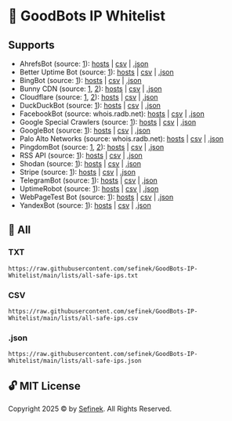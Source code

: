# 🤝 GoodBots IP Whitelist

## Supports
- AhrefsBot (source: [1](https://api.ahrefs.com/v3/public/crawler-ips)): [hosts](https://raw.githubusercontent.com/sefinek/GoodBots-IP-Whitelist/main/lists/ahrefsbot/ips.txt) | [csv](https://raw.githubusercontent.com/sefinek/GoodBots-IP-Whitelist/main/lists/ahrefsbot/ips.csv) | [.json](https://raw.githubusercontent.com/sefinek/GoodBots-IP-Whitelist/main/lists/ahrefsbot/ips.json)
- Better Uptime Bot (source: [1](https://betteruptime.com/ips.txt)): [hosts](https://raw.githubusercontent.com/sefinek/GoodBots-IP-Whitelist/main/lists/betteruptimebot/ips.txt) | [csv](https://raw.githubusercontent.com/sefinek/GoodBots-IP-Whitelist/main/lists/betteruptimebot/ips.csv) | [.json](https://raw.githubusercontent.com/sefinek/GoodBots-IP-Whitelist/main/lists/betteruptimebot/ips.json)
- BingBot (source: [1](https://www.bing.com/toolbox/bingbot.json)): [hosts](https://raw.githubusercontent.com/sefinek/GoodBots-IP-Whitelist/main/lists/bingbot/ips.txt) | [csv](https://raw.githubusercontent.com/sefinek/GoodBots-IP-Whitelist/main/lists/bingbot/ips.csv) | [.json](https://raw.githubusercontent.com/sefinek/GoodBots-IP-Whitelist/main/lists/bingbot/ips.json)
- Bunny CDN (source: [1](https://api.bunny.net/system/edgeserverlist/plain), [2](https://api.bunny.net/system/edgeserverlist/ipv6)): [hosts](https://raw.githubusercontent.com/sefinek/GoodBots-IP-Whitelist/main/lists/bunnycdn/ips.txt) | [csv](https://raw.githubusercontent.com/sefinek/GoodBots-IP-Whitelist/main/lists/bunnycdn/ips.csv) | [.json](https://raw.githubusercontent.com/sefinek/GoodBots-IP-Whitelist/main/lists/bunnycdn/ips.json)
- Cloudflare (source: [1](https://www.cloudflare.com/ips-v4), [2](https://www.cloudflare.com/ips-v6)): [hosts](https://raw.githubusercontent.com/sefinek/GoodBots-IP-Whitelist/main/lists/cloudflare/ips.txt) | [csv](https://raw.githubusercontent.com/sefinek/GoodBots-IP-Whitelist/main/lists/cloudflare/ips.csv) | [.json](https://raw.githubusercontent.com/sefinek/GoodBots-IP-Whitelist/main/lists/cloudflare/ips.json)
- DuckDuckBot (source: [1](https://raw.githubusercontent.com/duckduckgo/duckduckgo-help-pages/master/_docs/results/duckduckbot.md)): [hosts](https://raw.githubusercontent.com/sefinek/GoodBots-IP-Whitelist/main/lists/duckduckbot/ips.txt) | [csv](https://raw.githubusercontent.com/sefinek/GoodBots-IP-Whitelist/main/lists/duckduckbot/ips.csv) | [.json](https://raw.githubusercontent.com/sefinek/GoodBots-IP-Whitelist/main/lists/duckduckbot/ips.json)
- FacebookBot (source: whois.radb.net): [hosts](https://raw.githubusercontent.com/sefinek/GoodBots-IP-Whitelist/main/lists/facebookbot/ips.txt) | [csv](https://raw.githubusercontent.com/sefinek/GoodBots-IP-Whitelist/main/lists/facebookbot/ips.csv) | [.json](https://raw.githubusercontent.com/sefinek/GoodBots-IP-Whitelist/main/lists/facebookbot/ips.json)
- Google Special Crawlers (source: [1](https://developers.google.com/search/apis/ipranges/special-crawlers.json)): [hosts](https://raw.githubusercontent.com/sefinek/GoodBots-IP-Whitelist/main/lists/google-special-crawlers/ips.txt) | [csv](https://raw.githubusercontent.com/sefinek/GoodBots-IP-Whitelist/main/lists/google-special-crawlers/ips.csv) | [.json](https://raw.githubusercontent.com/sefinek/GoodBots-IP-Whitelist/main/lists/google-special-crawlers/ips.json)
- GoogleBot (source: [1](https://developers.google.com/static/search/apis/ipranges/googlebot.json)): [hosts](https://raw.githubusercontent.com/sefinek/GoodBots-IP-Whitelist/main/lists/googlebot/ips.txt) | [csv](https://raw.githubusercontent.com/sefinek/GoodBots-IP-Whitelist/main/lists/googlebot/ips.csv) | [.json](https://raw.githubusercontent.com/sefinek/GoodBots-IP-Whitelist/main/lists/googlebot/ips.json)
- Palo Alto Networks (source: whois.radb.net): [hosts](https://raw.githubusercontent.com/sefinek/GoodBots-IP-Whitelist/main/lists/paloaltonetworks/ips.txt) | [csv](https://raw.githubusercontent.com/sefinek/GoodBots-IP-Whitelist/main/lists/paloaltonetworks/ips.csv) | [.json](https://raw.githubusercontent.com/sefinek/GoodBots-IP-Whitelist/main/lists/paloaltonetworks/ips.json)
- PingdomBot (source: [1](https://my.pingdom.com/probes/ipv4), [2](https://my.pingdom.com/probes/ipv6)): [hosts](https://raw.githubusercontent.com/sefinek/GoodBots-IP-Whitelist/main/lists/pingdombot/ips.txt) | [csv](https://raw.githubusercontent.com/sefinek/GoodBots-IP-Whitelist/main/lists/pingdombot/ips.csv) | [.json](https://raw.githubusercontent.com/sefinek/GoodBots-IP-Whitelist/main/lists/pingdombot/ips.json)
- RSS API (source: [1](https://rssapi.net/ips.txt)): [hosts](https://raw.githubusercontent.com/sefinek/GoodBots-IP-Whitelist/main/lists/rssapi/ips.txt) | [csv](https://raw.githubusercontent.com/sefinek/GoodBots-IP-Whitelist/main/lists/rssapi/ips.csv) | [.json](https://raw.githubusercontent.com/sefinek/GoodBots-IP-Whitelist/main/lists/rssapi/ips.json)
- Shodan (source: [1](https://gist.githubusercontent.com/sefinek/c4a0630324412447cacab94cbccdd58e/raw/shodan.ips)): [hosts](https://raw.githubusercontent.com/sefinek/GoodBots-IP-Whitelist/main/lists/shodan/ips.txt) | [csv](https://raw.githubusercontent.com/sefinek/GoodBots-IP-Whitelist/main/lists/shodan/ips.csv) | [.json](https://raw.githubusercontent.com/sefinek/GoodBots-IP-Whitelist/main/lists/shodan/ips.json)
- Stripe (source: [1](https://stripe.com/files/ips/ips_webhooks.txt)): [hosts](https://raw.githubusercontent.com/sefinek/GoodBots-IP-Whitelist/main/lists/stripewebhook/ips.txt) | [csv](https://raw.githubusercontent.com/sefinek/GoodBots-IP-Whitelist/main/lists/stripewebhook/ips.csv) | [.json](https://raw.githubusercontent.com/sefinek/GoodBots-IP-Whitelist/main/lists/stripewebhook/ips.json)
- TelegramBot (source: [1](https://core.telegram.org/resources/cidr.txt)): [hosts](https://raw.githubusercontent.com/sefinek/GoodBots-IP-Whitelist/main/lists/telegrambot/ips.txt) | [csv](https://raw.githubusercontent.com/sefinek/GoodBots-IP-Whitelist/main/lists/telegrambot/ips.csv) | [.json](https://raw.githubusercontent.com/sefinek/GoodBots-IP-Whitelist/main/lists/telegrambot/ips.json)
- UptimeRobot (source: [1](https://uptimerobot.com/inc/files/ips/IPv4andIPv6.txt)): [hosts](https://raw.githubusercontent.com/sefinek/GoodBots-IP-Whitelist/main/lists/uptimerobot/ips.txt) | [csv](https://raw.githubusercontent.com/sefinek/GoodBots-IP-Whitelist/main/lists/uptimerobot/ips.csv) | [.json](https://raw.githubusercontent.com/sefinek/GoodBots-IP-Whitelist/main/lists/uptimerobot/ips.json)
- WebPageTest Bot (source: [1](https://www.webpagetest.org/addresses.php?f=json)): [hosts](https://raw.githubusercontent.com/sefinek/GoodBots-IP-Whitelist/main/lists/webpagetestbot/ips.txt) | [csv](https://raw.githubusercontent.com/sefinek/GoodBots-IP-Whitelist/main/lists/webpagetestbot/ips.csv) | [.json](https://raw.githubusercontent.com/sefinek/GoodBots-IP-Whitelist/main/lists/webpagetestbot/ips.json)
- YandexBot (source: [1](https://yandex.com/ips)): [hosts](https://raw.githubusercontent.com/sefinek/GoodBots-IP-Whitelist/main/lists/yandexbot/ips.txt) | [csv](https://raw.githubusercontent.com/sefinek/GoodBots-IP-Whitelist/main/lists/yandexbot/ips.csv) | [.json](https://raw.githubusercontent.com/sefinek/GoodBots-IP-Whitelist/main/lists/yandexbot/ips.json)

## 📝 All
### TXT
```text
https://raw.githubusercontent.com/sefinek/GoodBots-IP-Whitelist/main/lists/all-safe-ips.txt
```

### CSV
```text
https://raw.githubusercontent.com/sefinek/GoodBots-IP-Whitelist/main/lists/all-safe-ips.csv
```

### .json
```text
https://raw.githubusercontent.com/sefinek/GoodBots-IP-Whitelist/main/lists/all-safe-ips.json
```

## 🔓 MIT License
Copyright 2025 © by [Sefinek](https://sefinek.net). All Rights Reserved.